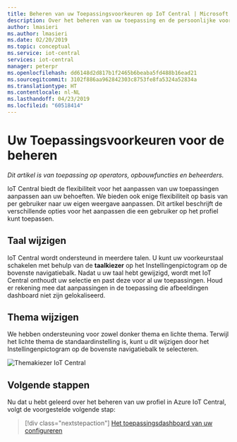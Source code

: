 ```yaml
---
title: Beheren van uw Toepassingsvoorkeuren op IoT Central | Microsoft Docs
description: Over het beheren van uw toepassing en de persoonlijke voorkeuren op IoT Central
author: lmasieri
ms.author: lmasieri
ms.date: 02/20/2019
ms.topic: conceptual
ms.service: iot-central
services: iot-central
manager: peterpr
ms.openlocfilehash: dd6148d2d817b1f2465b6beaba5fd488b16ead21
ms.sourcegitcommit: 3102f886aa962842303c8753fe8fa5324a52834a
ms.translationtype: HT
ms.contentlocale: nl-NL
ms.lasthandoff: 04/23/2019
ms.locfileid: "60518414"
---
```

# <a name="manage-your-application-preferences"></a>Uw Toepassingsvoorkeuren voor de beheren

*Dit artikel is van toepassing op operators, opbouwfuncties en beheerders.*

IoT Central biedt de flexibiliteit voor het aanpassen van uw toepassingen aanpassen aan uw behoeften. We bieden ook enige flexibiliteit op basis van per gebruiker naar uw eigen weergave aanpassen. Dit artikel beschrijft de verschillende opties voor het aanpassen die een gebruiker op het profiel kunt toepassen.

## <a name="changing-language"></a>Taal wijzigen

IoT Central wordt ondersteund in meerdere talen. U kunt uw voorkeurstaal schakelen met behulp van de **taalkiezer** op het Instellingenpictogram op de bovenste navigatiebalk. Nadat u uw taal hebt gewijzigd, wordt met IoT Central onthoudt uw selectie en past deze voor al uw toepassingen. Houd er rekening mee dat aanpassingen in de toepassing die afbeeldingen dashboard niet zijn gelokaliseerd.

## <a name="changing-theme"></a>Thema wijzigen

We hebben ondersteuning voor zowel donker thema en lichte thema. Terwijl het lichte thema de standaardinstelling is, kunt u dit wijzigen door het Instellingenpictogram op de bovenste navigatiebalk te selecteren.

![Themakiezer IoT Central](media/howto-manage-preferences/settings.png)

## <a name="next-steps"></a>Volgende stappen

Nu dat u hebt geleerd over het beheren van uw profiel in Azure IoT Central, volgt de voorgestelde volgende stap:

> [!div class="nextstepaction"]
> [Het toepassingsdashboard van uw configureren](howto-configure-homepage.md)
